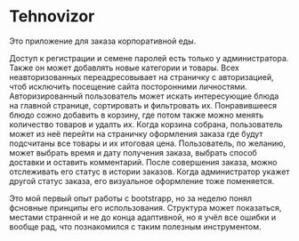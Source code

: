 # Tehnovizor
Это приложение для заказа корпоративной еды.

Доступ к регистрации и семене паролей есть только у администратора. Также он может добавлять новые категории и товары. 
Всех неавторизованных переадресовывает на страничку с авторизацией, чтоб исключить посещение сайта посторонними личностями. Авторизированный пользователь может искать интересующие блюда на 
главной странице, сортировать и фильтровать их. Понравившееся блюдо сожно добавить в корзину, где потом также можно менять количество товаров и удалть их. Когда корзина собрана, пользователь
может из неё перейти на страничку оформления заказа где будут подсчитаны все товары и их итоговая цена. Пользователь, по желанию, может выбрать время и дату получения заказа, выбрать способ
доставки и оставить комментарий. После совершения заказа, можно отслеживать его статус в истории заказов. Когда администратор укажет другой статус заказа, его визуальное оформление тоже поменяется.

Это мой первый опыт работы с bootstrapp, но за неделю понял фсновные принципы его использования. Структура может показаться, местами странной и не до конца адаптивной, но я учёл все ошибки и вообще
рад, что познакомился с таким полезным инструментом.
